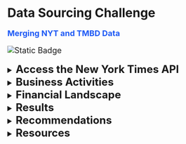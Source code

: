 # Data Sourcing Challenge
 <b><font size="+1"><font color="#1F5AF5"> Merging NYT and TMBD Data
 </font></b>

![Static Badge](https://img.shields.io/badge/Merge%20-%20%23FFD150?style=plastic&label=Data&labelColor=%23000000)


<details> 
<Summary> <b><font size="+2"> Access the New York Times API </font></b> </summary>
<ul>
<li> query_url is correctly constructed </li>
<li> An empty list reviews_list is created </li>
<li> A for loop is created to loop through 20 times</li>
<li> The query_url is extended to include a page</li>
<li> A GET request is made to retrieve results and the JSON data is stored in a variable called reviews</li>
<li> A 12-second interval is used between queries</li>
<li> A try-except clause is used</li>
<li> Inside the try clause, there is a loop to loop through the reviews["response"]["docs"] list</li>
<li> The reviews results are correctly appended to reviews_list</li>
<li> The query page number is printed</li>
<li> The except clause prints out the page number that had no results, then breaks from the loop</li>
<li> json.dumps with the argument indent=4 is used to preview the first five results</li>
<li> reviews_list is converted to a Pandas DataFrame using json_normalize()</li>
<li> The title is extracted from the "headline.main" column and is saved in a new column "title"</li>
<li> The "keywords" column is correctly converted to string data using the supplied extract_keywords function</li>
<li>  list called titles is created from the "title" column using to_list()</li>

</ul>
</details>

<details> 
<Summary> <b><font size="+2"> Business Activities </font></b> </summary>

<ul>
<li> To make the clandestine insight surrounding corporate investments, lobbyists, and even stock trades among congressional members, that have been shielded by hedge funds and brokerage firms alike, more accessible and practical.</li>

<li>The target audience is retail investors, both laymen and professional alike. </li>

<li>By making this "alternative" data more accessible and offering api subscriptions.</li>

<li>Their expertise lies in employing data analytics and machine learning to scrutinize financial data, aiding their clients in making well-informed investment choices. They provide an array of products and services, encompassing data feeds, bespoke research reports, and investment software tools.</li>
</ul>
</details>

<details> 
<Summary> <b><font size="+2">  Financial Landscape </font></b> </summary>

<ul>
<li> In general this fintech aims to disrupt and ultimately supplant conventional financial service providers by demonstrating greater agility, catering to an overlooked segment of the population, and delivering swifter/superior service.</li>

<li> Currently, the three most highly valued finanace companies utilizing a.i. are Ant Group, Stripe, and Revolut.</li>
</ul>
</details>

<details> 
<Summary> <b><font size="+2"> Results </font></b> </summary>

<ul>
<li> Providing access to congressioanl investments, exposing trends of insider trading, government contract statements, and providing data sets and api that normally would not be available to the leyman. </li>

<li>Customer acquisition cost, customer lifetime value, and monthly recurring revenue are some of the core metrics used to mesaure companies in this branch of fintech. </li>

<li>Based on the limited resources available for comparison with other competitors in fintech, it appears they rank somewhere in the middle. Keeping in mind that they are a small business with only 15 employees and are not publicly traded. </li>
</ul>
</details>


<details> 
<Summary> <b><font size="+2"> Recommendations </font></b> </summary>

<ul>
<li>If their aim was to attract a broader audience, I would recommend providing their back testing program for free or at an entry-level price, albeit with limited access.</li>

<li>This avenue has the potential to assist individuals with minimal or no investment background in becoming more accustomed to the concept. Expanding the consumer base would directly influence profitability, along with other fundamental metrics in the fintech industry.</li>

<li>There wouldn't be a necessity for new software or hardware as it would leverage existing resources under their ownership and control. My proposal would merely alter the utilization and accessibility of their current programs.</li>
</ul>
</details>

<details> 
<Summary> <b><font size="+2"> Resources </font></b> </summary>

<ul>
<li> https://github.com/kefranabg/readme-md-generator </li>
<li> https://chat.openai.com/ </li>
<li> https://github.com/Babi-B/git-readme-tips?tab=readme-ov-file#styling-text </li>
<li> https://shields.io/ </li>
<li> https://www.quiverquant.com/blog/ </li>
<li> https://bullishbears.com/quiver-quantitative-review/ </li>
</ul>
</details>
